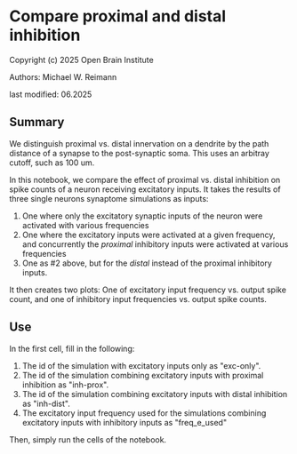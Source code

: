 # Compare proximal and distal inhibition
Copyright (c) 2025 Open Brain Institute

Authors: Michael W. Reimann

last modified: 06.2025

## Summary
We distinguish proximal vs. distal innervation on a dendrite by the path distance of a synapse to the post-synaptic soma. This uses an arbitray cutoff, such as 100 um. 

In this notebook, we compare the effect of proximal vs. distal inhibition on spike counts of a neuron receiving excitatory inputs. 
It takes the results of three single neurons synaptome simulations as inputs:
1. One where only the excitatory synaptic inputs of the neuron were activated with various frequencies
2. One where the excitatory inputs were activated at a given frequency, and concurrently the _proximal_ inhibitory inputs were activated at various frequencies
3. One as #2 above, but for the _distal_ instead of the proximal inhibitory inputs.

It then creates two plots: One of excitatory input frequency vs. output spike count, and one of inhibitory input frequencies vs. output spike counts.

## Use
In the first cell, fill in the following:
1. The id of the simulation with excitatory inputs only as "exc-only".
2. The id of the simulation combining excitatory inputs with proximal inhibition as "inh-prox".
3. The id of the simulation combining excitatory inputs with distal inhibition as "inh-dist".
4. The excitatory input frequency used for the simulations combining excitatory inputs with inhibitory inputs as "freq_e_used"

Then, simply run the cells of the notebook. 
